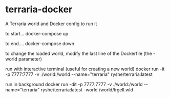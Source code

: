 # terraria-docker
A Terraria world and Docker config to run it

to start...
docker-compose up

to end....
docker-compose down

to change the loaded world, modify the last line of the Dockerfile (the -world parameter)

run with interactive terminal (useful for creating a new world)
docker run -it -p 7777:7777 -v ./world:/world --name="terraria" ryshe/terraria:latest

run in background
docker run -dit -p 7777:7777 -v ./world:/world --name="terraria" ryshe/terraria:latest -world /world/Irgell.wld
